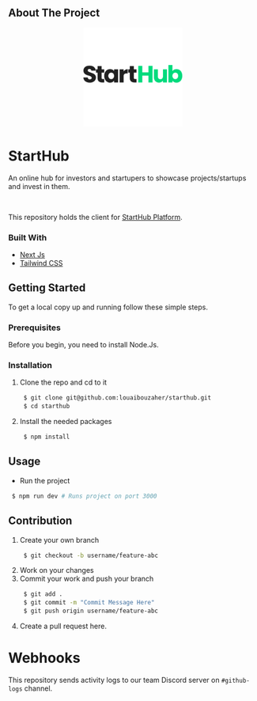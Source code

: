 <!-- ABOUT THE PROJECT -->

## About The Project

<p align="center">
  <a href="https://starthub.vercel.app/">
    <img src="StartHubLogo.png" alt="StartHub"
        width="200" 
      >
  </a>
</p>

# StartHub

An online hub for investors and startupers to showcase projects/startups and invest in them.

<br />

This repository holds the client for <a href="https://starthub.vercel.app/">StartHub Platform</a>.

### Built With

- [Next Js](https://nextjs.org/)
- [Tailwind CSS](https://tailwindcss.com/)

<!-- GETTING STARTED -->

## Getting Started

To get a local copy up and running follow these simple steps.

### Prerequisites

Before you begin, you need to install Node.Js.

### Installation

1. Clone the repo and cd to it
   ```sh
    $ git clone git@github.com:louaibouzaher/starthub.git
    $ cd starthub
   ```
2. Install the needed packages
   ```sh
    $ npm install
   ```

<!-- USAGE EXAMPLES -->

## Usage

- Run the project

```sh
 $ npm run dev # Runs project on port 3000
```

## Contribution

1. Create your own branch
   ```sh
    $ git checkout -b username/feature-abc
   ```
2. Work on your changes
3. Commit your work and push your branch
   ```sh
    $ git add .
    $ git commit -m "Commit Message Here"
    $ git push origin username/feature-abc
   ```
4. Create a pull request here.

# Webhooks
This repository sends activity logs to our team Discord server on `#github-logs` channel.
